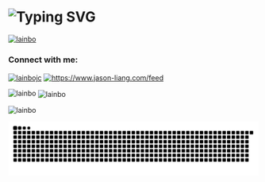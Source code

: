 <h1>
<img src="https://readme-typing-svg.herokuapp.com?font=Welcome+to+my+GitHub&size=28&pause=1000&color=5B61FF&vCenter=true&repeat=false&width=500&height=50&lines=Hi+there%F0%9F%91%8B%2C+I'm+Jason+Liang.;Welecome+to+my+GitHub." alt="Typing SVG" />
</h1>

<p align="left"> <a href="https://github.com/ryo-ma/github-profile-trophy"><img src="https://github-profile-trophy.vercel.app/?username=lainbo" alt="lainbo" /></a> </p>

<h3 align="left">Connect with me:</h3>
<p align="left">
<a href="https://codepen.io/lainbojc" target="blank"><img align="center" src="https://raw.githubusercontent.com/rahuldkjain/github-profile-readme-generator/master/src/images/icons/Social/codepen.svg" alt="lainbojc" height="30" width="40" /></a>
<a href="/https://www.jason-liang.com/feed" target="blank"><img align="center" src="https://raw.githubusercontent.com/rahuldkjain/github-profile-readme-generator/master/src/images/icons/Social/rss.svg" alt="https://www.jason-liang.com/feed" height="30" width="40" /></a>
</p>

<p><img align="left" src="https://github-readme-stats.vercel.app/api/top-langs?username=lainbo&show_icons=true&locale=en&layout=compact" alt="lainbo" /></p>

<p>&nbsp;<img align="center" src="https://github-readme-stats.vercel.app/api?username=lainbo&show_icons=true&locale=en" alt="lainbo" /></p>

<p><img align="center" src="https://github-readme-streak-stats.herokuapp.com/?user=lainbo&" alt="lainbo" /></p>

<picture>
  <source media="(prefers-color-scheme: dark)" srcset="https://raw.githubusercontent.com/lainbo/lainbo/output/github-contribution-grid-snake-dark.svg" />
  <source media="(prefers-color-scheme: light)" srcset="https://raw.githubusercontent.com/lainbo/lainbo/output/github-contribution-grid-snake.svg" />
  <img alt="github-snake" src="https://raw.githubusercontent.com/lainbo/lainbo/output/github-contribution-grid-snake.svg" />
</picture>
